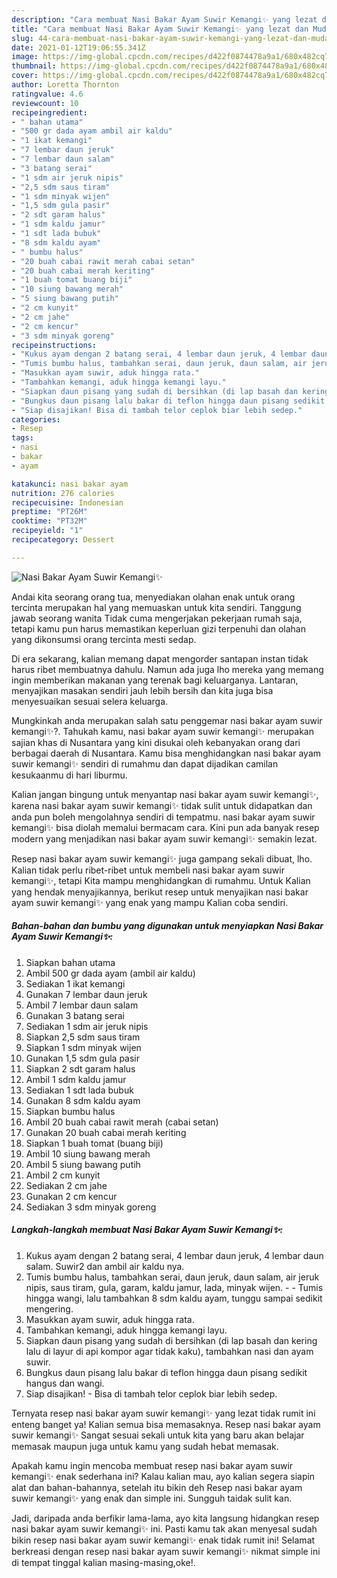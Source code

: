 ```yaml
---
description: "Cara membuat Nasi Bakar Ayam Suwir Kemangi✨ yang lezat dan Mudah Dibuat"
title: "Cara membuat Nasi Bakar Ayam Suwir Kemangi✨ yang lezat dan Mudah Dibuat"
slug: 44-cara-membuat-nasi-bakar-ayam-suwir-kemangi-yang-lezat-dan-mudah-dibuat
date: 2021-01-12T19:06:55.341Z
image: https://img-global.cpcdn.com/recipes/d422f0874478a9a1/680x482cq70/nasi-bakar-ayam-suwir-kemangi✨-foto-resep-utama.jpg
thumbnail: https://img-global.cpcdn.com/recipes/d422f0874478a9a1/680x482cq70/nasi-bakar-ayam-suwir-kemangi✨-foto-resep-utama.jpg
cover: https://img-global.cpcdn.com/recipes/d422f0874478a9a1/680x482cq70/nasi-bakar-ayam-suwir-kemangi✨-foto-resep-utama.jpg
author: Loretta Thornton
ratingvalue: 4.6
reviewcount: 10
recipeingredient:
- " bahan utama"
- "500 gr dada ayam ambil air kaldu"
- "1 ikat kemangi"
- "7 lembar daun jeruk"
- "7 lembar daun salam"
- "3 batang serai"
- "1 sdm air jeruk nipis"
- "2,5 sdm saus tiram"
- "1 sdm minyak wijen"
- "1,5 sdm gula pasir"
- "2 sdt garam halus"
- "1 sdm kaldu jamur"
- "1 sdt lada bubuk"
- "8 sdm kaldu ayam"
- " bumbu halus"
- "20 buah cabai rawit merah cabai setan"
- "20 buah cabai merah keriting"
- "1 buah tomat buang biji"
- "10 siung bawang merah"
- "5 siung bawang putih"
- "2 cm kunyit"
- "2 cm jahe"
- "2 cm kencur"
- "3 sdm minyak goreng"
recipeinstructions:
- "Kukus ayam dengan 2 batang serai, 4 lembar daun jeruk, 4 lembar daun salam. Suwir2 dan ambil air kaldu nya."
- "Tumis bumbu halus, tambahkan serai, daun jeruk, daun salam, air jeruk nipis, saus tiram, gula, garam, kaldu jamur, lada, minyak wijen.   Tumis hingga wangi, lalu tambahkan 8 sdm kaldu ayam, tunggu sampai sedikit mengering."
- "Masukkan ayam suwir, aduk hingga rata."
- "Tambahkan kemangi, aduk hingga kemangi layu."
- "Siapkan daun pisang yang sudah di bersihkan (di lap basah dan kering lalu di layur di api kompor agar tidak kaku), tambahkan nasi dan ayam suwir."
- "Bungkus daun pisang lalu bakar di teflon hingga daun pisang sedikit hangus dan wangi."
- "Siap disajikan! Bisa di tambah telor ceplok biar lebih sedep."
categories:
- Resep
tags:
- nasi
- bakar
- ayam

katakunci: nasi bakar ayam 
nutrition: 276 calories
recipecuisine: Indonesian
preptime: "PT26M"
cooktime: "PT32M"
recipeyield: "1"
recipecategory: Dessert

---
```



![Nasi Bakar Ayam Suwir Kemangi✨](https://img-global.cpcdn.com/recipes/d422f0874478a9a1/680x482cq70/nasi-bakar-ayam-suwir-kemangi✨-foto-resep-utama.jpg)

Andai kita seorang orang tua, menyediakan olahan enak untuk orang tercinta merupakan hal yang memuaskan untuk kita sendiri. Tanggung jawab seorang  wanita Tidak cuma mengerjakan pekerjaan rumah saja, tetapi kamu pun harus memastikan keperluan gizi terpenuhi dan olahan yang dikonsumsi orang tercinta mesti sedap.

Di era  sekarang, kalian memang dapat mengorder santapan instan tidak harus ribet membuatnya dahulu. Namun ada juga lho mereka yang memang ingin memberikan makanan yang terenak bagi keluarganya. Lantaran, menyajikan masakan sendiri jauh lebih bersih dan kita juga bisa menyesuaikan sesuai selera keluarga. 



Mungkinkah anda merupakan salah satu penggemar nasi bakar ayam suwir kemangi✨?. Tahukah kamu, nasi bakar ayam suwir kemangi✨ merupakan sajian khas di Nusantara yang kini disukai oleh kebanyakan orang dari berbagai daerah di Nusantara. Kamu bisa menghidangkan nasi bakar ayam suwir kemangi✨ sendiri di rumahmu dan dapat dijadikan camilan kesukaanmu di hari liburmu.

Kalian jangan bingung untuk menyantap nasi bakar ayam suwir kemangi✨, karena nasi bakar ayam suwir kemangi✨ tidak sulit untuk didapatkan dan anda pun boleh mengolahnya sendiri di tempatmu. nasi bakar ayam suwir kemangi✨ bisa diolah memalui bermacam cara. Kini pun ada banyak resep modern yang menjadikan nasi bakar ayam suwir kemangi✨ semakin lezat.

Resep nasi bakar ayam suwir kemangi✨ juga gampang sekali dibuat, lho. Kalian tidak perlu ribet-ribet untuk membeli nasi bakar ayam suwir kemangi✨, tetapi Kita mampu menghidangkan di rumahmu. Untuk Kalian yang hendak menyajikannya, berikut resep untuk menyajikan nasi bakar ayam suwir kemangi✨ yang enak yang mampu Kalian coba sendiri.

<!--inarticleads1-->

##### Bahan-bahan dan bumbu yang digunakan untuk menyiapkan Nasi Bakar Ayam Suwir Kemangi✨:

1. Siapkan  bahan utama
1. Ambil 500 gr dada ayam (ambil air kaldu)
1. Sediakan 1 ikat kemangi
1. Gunakan 7 lembar daun jeruk
1. Ambil 7 lembar daun salam
1. Gunakan 3 batang serai
1. Sediakan 1 sdm air jeruk nipis
1. Siapkan 2,5 sdm saus tiram
1. Siapkan 1 sdm minyak wijen
1. Gunakan 1,5 sdm gula pasir
1. Siapkan 2 sdt garam halus
1. Ambil 1 sdm kaldu jamur
1. Sediakan 1 sdt lada bubuk
1. Gunakan 8 sdm kaldu ayam
1. Siapkan  bumbu halus
1. Ambil 20 buah cabai rawit merah (cabai setan)
1. Gunakan 20 buah cabai merah keriting
1. Siapkan 1 buah tomat (buang biji)
1. Ambil 10 siung bawang merah
1. Ambil 5 siung bawang putih
1. Ambil 2 cm kunyit
1. Sediakan 2 cm jahe
1. Gunakan 2 cm kencur
1. Sediakan 3 sdm minyak goreng




<!--inarticleads2-->

##### Langkah-langkah membuat Nasi Bakar Ayam Suwir Kemangi✨:

1. Kukus ayam dengan 2 batang serai, 4 lembar daun jeruk, 4 lembar daun salam. Suwir2 dan ambil air kaldu nya.
1. Tumis bumbu halus, tambahkan serai, daun jeruk, daun salam, air jeruk nipis, saus tiram, gula, garam, kaldu jamur, lada, minyak wijen.  -  - Tumis hingga wangi, lalu tambahkan 8 sdm kaldu ayam, tunggu sampai sedikit mengering.
1. Masukkan ayam suwir, aduk hingga rata.
1. Tambahkan kemangi, aduk hingga kemangi layu.
1. Siapkan daun pisang yang sudah di bersihkan (di lap basah dan kering lalu di layur di api kompor agar tidak kaku), tambahkan nasi dan ayam suwir.
1. Bungkus daun pisang lalu bakar di teflon hingga daun pisang sedikit hangus dan wangi.
1. Siap disajikan! - Bisa di tambah telor ceplok biar lebih sedep.




Ternyata resep nasi bakar ayam suwir kemangi✨ yang lezat tidak rumit ini enteng banget ya! Kalian semua bisa memasaknya. Resep nasi bakar ayam suwir kemangi✨ Sangat sesuai sekali untuk kita yang baru akan belajar memasak maupun juga untuk kamu yang sudah hebat memasak.

Apakah kamu ingin mencoba membuat resep nasi bakar ayam suwir kemangi✨ enak sederhana ini? Kalau kalian mau, ayo kalian segera siapin alat dan bahan-bahannya, setelah itu bikin deh Resep nasi bakar ayam suwir kemangi✨ yang enak dan simple ini. Sungguh taidak sulit kan. 

Jadi, daripada anda berfikir lama-lama, ayo kita langsung hidangkan resep nasi bakar ayam suwir kemangi✨ ini. Pasti kamu tak akan menyesal sudah bikin resep nasi bakar ayam suwir kemangi✨ enak tidak rumit ini! Selamat berkreasi dengan resep nasi bakar ayam suwir kemangi✨ nikmat simple ini di tempat tinggal kalian masing-masing,oke!.

